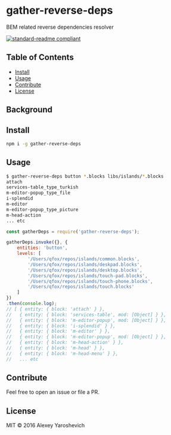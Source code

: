 # gather-reverse-deps

BEM related reverse dependencies resolver

[![standard-readme compliant](https://img.shields.io/badge/standard--readme-OK-green.svg?style=flat-square)](https://github.com/RichardLitt/standard-readme)

## Table of Contents

- [Install](#install)
- [Usage](#usage)
- [Contribute](#contribute)
- [License](#license)

## Background

## Install

```sh
npm i -g gather-reverse-deps
```

## Usage

```sh
$ gather-reverse-deps button *.blocks libs/islands/*.blocks
attach
services-table_type_turkish
m-editor-popup_type_file
i-splendid
m-editor
m-editor-popup_type_picture
m-head-action
... etc
```

```js
const gatherDeps = require('gather-reverse-deps');

gatherDeps.invoke({}, {
    entities: 'button',
    levels: [
        '/Users/qfox/repos/islands/common.blocks',
        '/Users/qfox/repos/islands/deskpad.blocks',
        '/Users/qfox/repos/islands/desktop.blocks',
        '/Users/qfox/repos/islands/touch-pad.blocks',
        '/Users/qfox/repos/islands/touch-phone.blocks',
        '/Users/qfox/repos/islands/touch.blocks'
    ]
})
.then(console.log);
// [ { entity: { block: 'attach' } },
//   { entity: { block: 'services-table', mod: [Object] } },
//   { entity: { block: 'm-editor-popup', mod: [Object] } },
//   { entity: { block: 'i-splendid' } },
//   { entity: { block: 'm-editor' } },
//   { entity: { block: 'm-editor-popup', mod: [Object] } },
//   { entity: { block: 'm-head-action' } },
//   { entity: { block: 'm-head' } },
//   { entity: { block: 'm-head-menu' } },
//   ... etc
```

## Contribute

Feel free to open an issue or file a PR.

## License

MIT © 2016 Alexey Yaroshevich
